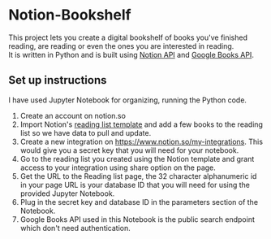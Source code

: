 # Notion-Bookshelf 

This project lets you create a digital bookshelf of books you've finished reading, are reading or even the ones you are interested in reading.  
It is written in Python and is built using [Notion API](https://developers.notion.com/) and [Google Books API](https://developers.google.com/books).

## Set up instructions

I have used Jupyter Notebook for organizing, running the Python code.

1. Create an account on notion.so
2. Import Notion's [reading list template](https://www.notion.so/templates/notion-reading-list) and add a few books to the reading list so we have data to pull and update.
3. Create a new integration on https://www.notion.so/my-integrations. This would give you a secret key that you will need for your notebook.
4. Go to the reading list you created using the Notion template and grant access to your integration using share option on the page.
5. Get the URL to the Reading list page, the 32 character alphanumeric id in your page URL is your database ID that you will need for using the provided Jupyter Notebook.
6. Plug in the secret key and database ID in the parameters section of the Notebook.
7. Google Books API used in this Notebook is the public search endpoint which don't need authentication.
